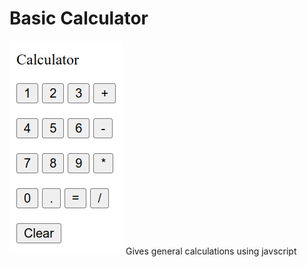 # Basic Calculator 
<img src="Screenshot from 2023-06-12 14-04-00.png">
Gives general calculations using javscript